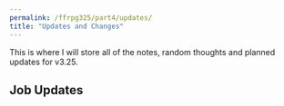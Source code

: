```yaml
---
permalink: /ffrpg325/part4/updates/
title: "Updates and Changes"
---
```


This is where I will store all of the notes, random thoughts and planned updates for v3.25.

## Job Updates

